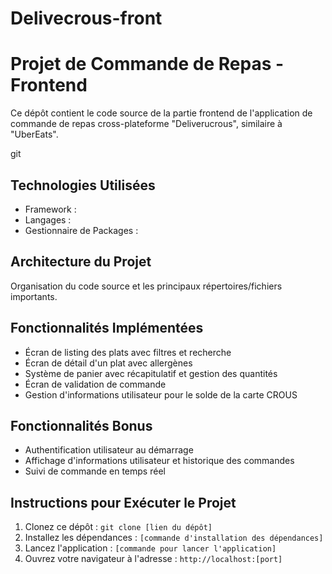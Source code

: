 # Delivecrous-front
# Projet de Commande de Repas  - Frontend

Ce dépôt contient le code source de la partie frontend de l'application de commande de repas cross-plateforme "Deliverucrous", similaire à "UberEats".

git 

## Technologies Utilisées
- Framework : 
- Langages : 
- Gestionnaire de Packages : 

## Architecture du Projet
 Organisation du code source et les principaux répertoires/fichiers importants.

## Fonctionnalités Implémentées
- Écran de listing des plats avec filtres et recherche
- Écran de détail d'un plat avec allergènes
- Système de panier avec récapitulatif et gestion des quantités
- Écran de validation de commande
- Gestion d'informations utilisateur pour le solde de la carte CROUS

## Fonctionnalités Bonus
- Authentification utilisateur au démarrage
- Affichage d'informations utilisateur et historique des commandes
- Suivi de commande en temps réel

## Instructions pour Exécuter le Projet
1. Clonez ce dépôt : `git clone [lien du dépôt]`
2. Installez les dépendances : `[commande d'installation des dépendances]`
3. Lancez l'application : `[commande pour lancer l'application]`
4. Ouvrez votre navigateur à l'adresse : `http://localhost:[port]`
